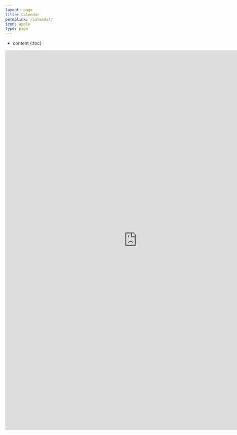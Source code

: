 ```yaml
---
layout: page
title: Calendar
permalink: /calendar/
icon: apple
type: page
---
```


* content
{:toc}

<iframe frameborder="0" width="830" height="1200" scrolling="yes" src="https://rili-d.jin10.com/open.php?fontSize=14px&theme=darkgray"></iframe>
